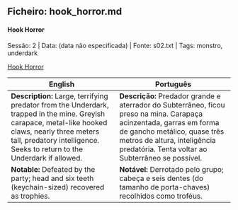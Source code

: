 ## Ficheiro: hook_horror.md

#### Hook Horror

Sessão: 2 | Data: (data não especificada) | Fonte: s02.txt | Tags: monstro, underdark

[Hook Horror](hook_horror.png)

| English | Português |
|---------|-----------|
| **Description:** Large, terrifying predator from the Underdark, trapped in the mine. Greyish carapace, metal-like hooked claws, nearly three meters tall, predatory intelligence. Seeks to return to the Underdark if allowed. | **Descrição:** Predador grande e aterrador do Subterrâneo, ficou preso na mina. Carapaça acinzentada, garras em forma de gancho metálico, quase três metros de altura, inteligência predatória. Tenta voltar ao Subterrâneo se possível. |
| **Notable:** Defeated by the party; head and six teeth (keychain-sized) recovered as trophies. | **Notável:** Derrotado pelo grupo; cabeça e seis dentes (do tamanho de porta-chaves) recolhidos como troféus. |

